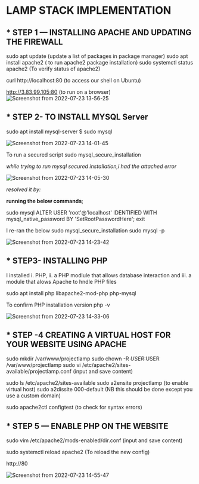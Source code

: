# LAMP STACK IMPLEMENTATION

## * STEP 1 — INSTALLING APACHE AND UPDATING THE FIREWALL

sudo apt update (update a list of packages in package manager)
sudo apt install apache2 ( to run apache2 package installation)
sudo systemctl status apache2 (To verify status of apache2)

curl http://localhost:80 (to access our shell on Ubuntu)

http://3.83.99.105:80 (to run on a browser)
![Screenshot from 2022-07-23 13-56-25](https://user-images.githubusercontent.com/106885875/180605901-ab983533-88dc-4b57-a498-03c946c8809e.png)

## * STEP 2- TO INSTALL MYSQL Server

sudo apt install mysql-server
$ sudo mysql

![Screenshot from 2022-07-23 14-01-45](https://user-images.githubusercontent.com/106885875/180606076-c80d28bc-7cbd-4991-b3a2-bf8ad502ea03.png)

To run a secured script
sudo mysql_secure_installation

*while trying to run mysql secured installation,i had the attached error*

![Screenshot from 2022-07-23 14-05-30](https://user-images.githubusercontent.com/106885875/180607011-1e212c51-9375-41c0-bf4f-a03e51071f0a.png)

*resolved it by:*

__running the below commands__;

sudo mysql
ALTER USER 'root'@'localhost' IDENTIFIED WITH mysql_native_password BY 'SetRootPasswordHere';
exit

I re-ran the below
sudo mysql_secure_installation
sudo mysql -p

![Screenshot from 2022-07-23 14-23-42](https://user-images.githubusercontent.com/106885875/180606999-4460d489-ef05-45d0-b28f-bb86d8a322bc.png)

## * STEP3- INSTALLING PHP

I installed i. PHP, ii. a PHP modlule that allows database interaction and iii. a module that alows Apache to hndle PHP files

sudo apt install php libapache2-mod-php php-mysql

To confirm PHP installation version
php -v

![Screenshot from 2022-07-23 14-33-06](https://user-images.githubusercontent.com/106885875/180607275-228bfec8-68a4-4e02-83c2-4b0690dd1d98.png)

## * STEP -4 CREATING A VIRTUAL HOST FOR YOUR WEBSITE USING APACHE

sudo mkdir /var/www/projectlamp
sudo chown -R $USER:$USER /var/www/projectlamp
sudo vi /etc/apache2/sites-available/projectlamp.conf
  (input and save content)
 
sudo ls /etc/apache2/sites-available
sudo a2ensite projectlamp (to enable virtual host)
sudo a2dissite 000-default (NB this should be done except you use a custom domain)

sudo apache2ctl configtest (to check for syntax errors)

## * STEP 5 — ENABLE PHP ON THE WEBSITE

sudo vim /etc/apache2/mods-enabled/dir.conf
  (input and save content)
  
sudo systemctl reload apache2 (To reload the new config) 

http://<Public-IP-Address>80

 ![Screenshot from 2022-07-23 14-55-47](https://user-images.githubusercontent.com/106885875/180608165-1d4cb002-1ada-400b-b362-55235e307dee.png)
 
  
